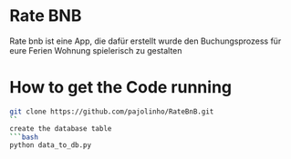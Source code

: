 # Rate BNB
Rate bnb ist eine App, die dafür erstellt wurde den Buchungsprozess für eure Ferien Wohnung spielerisch zu gestalten

# How to get the Code running
```bash
git clone https://github.com/pajolinho/RateBnB.git
``
create the database table
```bash
python data_to_db.py
```
